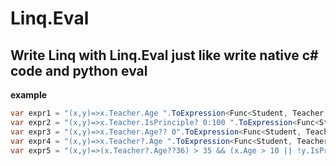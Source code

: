 # Linq.Eval
## Write Linq with Linq.Eval just like write native c# code and python eval

**example**

```csharp
var expr1 = "(x,y)=>x.Teacher.Age ".ToExpression<Func<Student, Teacher, int?>>();
var expr2 = "(x,y)=>x.Teacher.IsPrinciple? 0:100 ".ToExpression<Func<Student, Teacher, int>>();
var expr3 = "(x,y)=>x.Teacher.Age?? 0".ToExpression<Func<Student, Teacher, int>>();
var expr4 = "(x,y)=>x.Teacher?.Age ".ToExpression<Func<Student, Teacher, int?>>();
var expr5 = "(x,y)=>(x.Teacher?.Age??36) > 35 && (x.Age > 10 || !y.IsPrinciple)".ToExpression<Func<Student, Teacher, bool>>();

```

